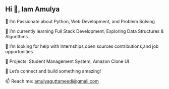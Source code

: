 ## Hi 👋, Iam Amulya

🚀 I’m Passionate about Python, Web Development, and Problem Solving 

🌱 I’m currently learning Full Stack Development, Exploring Data Structures & Algorithms

🤝 I’m looking for help with Internships,open sources contributions,and job opportunities

📂 Projects: Student Management System, Amazon Clone UI 

🔗 Let’s connect and build something amazing! 

📫 Reach me: amulyaguttameedi@gmail.com
<!--
**GuttameediAmulya/GuttameediAmulya** is a ✨ _special_ ✨ repository because its `README.md` (this file) appears on your GitHub profile.

Here are some ideas to get you started:

- 🔭 I’m currently working on ...
- 🌱 I’m currently learning ...
- 👯 I’m looking to collaborate on ...
- 🤔 I’m looking for help with ...
- 💬 Ask me about ...
- 📫 How to reach me: ...
- 😄 Pronouns: ...
- ⚡ Fun fact: ...
-->
